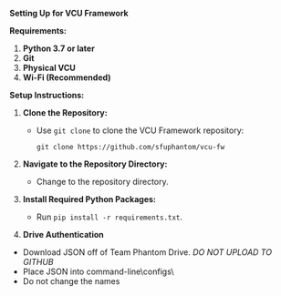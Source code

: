 **Setting Up for VCU Framework**

**Requirements:**

1. **Python 3.7 or later**
2. **Git**
3. **Physical VCU**
4. **Wi-Fi (Recommended)**

**Setup Instructions:**

1. **Clone the Repository:**
   - Use `git clone` to clone the VCU Framework repository:
     ```
     git clone https://github.com/sfuphantom/vcu-fw
     ```

2. **Navigate to the Repository Directory:**
   - Change to the repository directory.

3. **Install Required Python Packages:**
   - Run `pip install -r requirements.txt`.

4. **Drive Authentication**
  - Download JSON off of Team Phantom Drive. *DO NOT UPLOAD TO GITHUB*
  - Place JSON into command-line\configs\
  - Do not change the names
